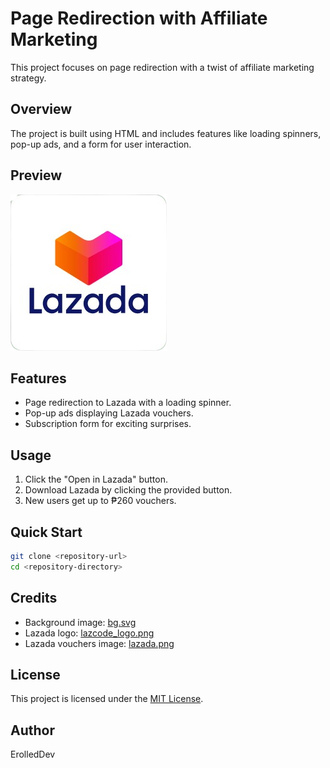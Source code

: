 
# Page Redirection with Affiliate Marketing

This project focuses on page redirection with a twist of affiliate marketing strategy.

## Overview

The project is built using HTML and includes features like loading spinners, pop-up ads, and a form for user interaction.

## Preview

![Project Preview](/lazcode.png)

## Features

- Page redirection to Lazada with a loading spinner.
- Pop-up ads displaying Lazada vouchers.
- Subscription form for exciting surprises.

## Usage

1. Click the "Open in Lazada" button.
2. Download Lazada by clicking the provided button.
3. New users get up to ₱260 vouchers.

## Quick Start

```bash
git clone <repository-url>
cd <repository-directory>
```

## Credits

- Background image: [bg.svg](bg.svg)
- Lazada logo: [lazcode_logo.png](lazcode_logo.png)
- Lazada vouchers image: [lazada.png](lazada.png)

## License

This project is licensed under the [MIT License](LICENSE).

## Author
ErolledDev
